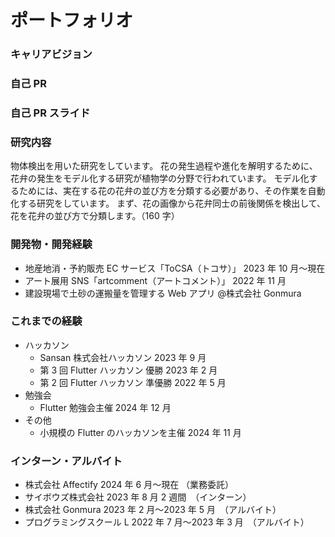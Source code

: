 # ポートフォリオ

### キャリアビジョン

### 自己 PR

### 自己 PR スライド

### 研究内容

物体検出を用いた研究をしています。
花の発生過程や進化を解明するために、花弁の発生をモデル化する研究が植物学の分野で行われています。
モデル化するためには、実在する花の花弁の並び方を分類する必要があり、その作業を自動化する研究をしています。
まず、花の画像から花弁同士の前後関係を検出して、花を花弁の並び方で分類します。（160 字）

### 開発物・開発経験

- 地産地消・予約販売 EC サービス「ToCSA（トコサ）」 2023 年 10 月〜現在
- アート展用 SNS「artcomment（アートコメント）」 2022 年 11 月
- 建設現場で土砂の運搬量を管理する Web アプリ @株式会社 Gonmura

### これまでの経験

- ハッカソン
  - Sansan 株式会社ハッカソン 2023 年 9 月
  - 第 3 回 Flutter ハッカソン 優勝 2023 年 2 月
  - 第 2 回 Flutter ハッカソン 準優勝 2022 年 5 月
- 勉強会
  - Flutter 勉強会主催 2024 年 12 月
- その他
  - 小規模の Flutter のハッカソンを主催 2024 年 11 月

### インターン・アルバイト

- 株式会社 Affectify 2024 年 6 月〜現在 （業務委託）
- サイボウズ株式会社 2023 年 8 月 2 週間　（インターン）
- 株式会社 Gonmura 2023 年 2 月〜2023 年 5 月　（アルバイト）
- プログラミングスクール L 2022 年 7 月〜2023 年 3 月　（アルバイト）
